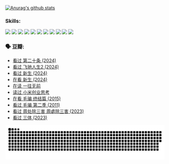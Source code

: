 
[![Anurag's github stats](https://github-readme-stats.vercel.app/api?username=w940853815)](https://github.com/anuraghazra/github-readme-stats)

### Skills:

<code><img height="32" src="https://cdn.jsdelivr.net/npm/simple-icons@v5/icons/python.svg"></code>
<code><img height="32" src="https://cdn.jsdelivr.net/npm/simple-icons@v5/icons/javascript.svg"></code>
<code><img height="32" src="https://cdn.jsdelivr.net/npm/simple-icons@v5/icons/django.svg"></code>
<code><img height="32" src="https://cdn.jsdelivr.net/npm/simple-icons@v5/icons/flask.svg"></code>
<code><img height="32" src="https://cdn.jsdelivr.net/npm/simple-icons@v5/icons/vuetify.svg"></code>
<code><img height="32" src="https://cdn.jsdelivr.net/npm/simple-icons@v5/icons/git.svg"></code>
<code><img height="32" src="https://cdn.jsdelivr.net/npm/simple-icons@v5/icons/docker.svg"></code>
<code><img height="32" src="https://cdn.jsdelivr.net/npm/simple-icons@v5/icons/postgresql.svg"></code>
<code><img height="32" src="https://cdn.jsdelivr.net/npm/simple-icons@v5/icons/elasticsearch.svg"></code>
<code><img height="32" src="https://cdn.jsdelivr.net/npm/simple-icons@v5/icons/macos.svg"></code>
<code><img height="32" src="https://cdn.jsdelivr.net/npm/simple-icons@v5/icons/linux.svg"></code>

### 🗣 豆瓣:

<!-- DOUBAN-ACTIVITIES:START -->
- [看过 第二十条‎ (2024)](https://www.douban.com/people/136069238/status/4618624208/?_i=16690551)
- [看过 飞驰人生2‎ (2024)](https://www.douban.com/people/136069238/status/4616048805/?_i=16690551)
- [看过 新生‎ (2024)](https://www.douban.com/people/136069238/status/4612373431/?_i=16690551)
- [在看 新生‎ (2024)](https://www.douban.com/people/136069238/status/4607441062/?_i=16690551)
- [在读 一往无前](https://www.douban.com/people/136069238/status/4590507310/?_i=16690551)
- [读过 小米创业思考](https://www.douban.com/people/136069238/status/4590506983/?_i=16690551)
- [在看 毛骗 终结篇‎ (2015)](https://www.douban.com/people/136069238/status/4581971924/?_i=16690551)
- [看过 毛骗 第二季‎ (2011)](https://www.douban.com/people/136069238/status/4581971810/?_i=16690551)
- [看过 周处除三害 周處除三害‎ (2023)](https://www.douban.com/people/136069238/status/4575646701/?_i=16690551)
- [看过 三体‎ (2023)](https://www.douban.com/people/136069238/status/4574263039/?_i=16690551)
<!-- DOUBAN-ACTIVITIES:END -->


![Snake animation](https://raw.githubusercontent.com/w940853815/w940853815/output/github-contribution-grid-snake.svg)

<!--
**w940853815/w940853815** is a ✨ _special_ ✨ repository because its `README.md` (this file) appears on your GitHub profile.

Here are some ideas to get you started:

- 🔭 I’m currently working on ...
- 🌱 I’m currently learning ...
- 👯 I’m looking to collaborate on ...
- 🤔 I’m looking for help with ...
- 💬 Ask me about ...
- 📫 How to reach me: ...
- 😄 Pronouns: ...
- ⚡ Fun fact: ...
-->
